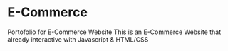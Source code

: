 # E-Commerce
Portofolio for E-Commerce Website
This is an E-Commerce Website that already interactive with Javascript & HTML/CSS
